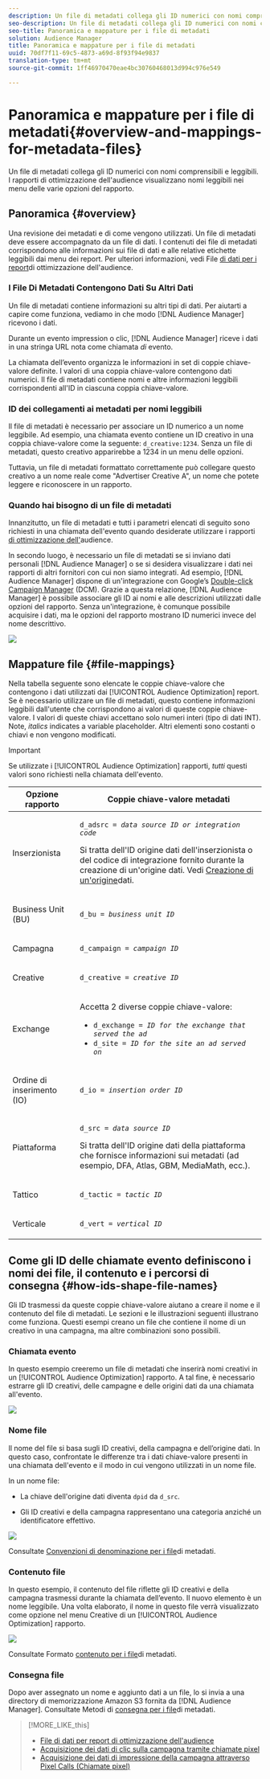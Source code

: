 ```yaml
---
description: Un file di metadati collega gli ID numerici con nomi comprensibili e leggibili. I rapporti di ottimizzazione dell'audience visualizzano nomi leggibili nei menu delle varie opzioni del rapporto.
seo-description: Un file di metadati collega gli ID numerici con nomi comprensibili e leggibili. I rapporti di ottimizzazione dell'audience visualizzano nomi leggibili nei menu delle varie opzioni del rapporto.
seo-title: Panoramica e mappature per i file di metadati
solution: Audience Manager
title: Panoramica e mappature per i file di metadati
uuid: 70df7f11-69c5-4873-a69d-8f93f94e9837
translation-type: tm+mt
source-git-commit: 1ff46970470eae4bc30760468013d994c976e549

---
```



# Panoramica e mappature per i file di metadati{#overview-and-mappings-for-metadata-files}

Un file di metadati collega gli ID numerici con nomi comprensibili e leggibili. I rapporti di ottimizzazione dell'audience visualizzano nomi leggibili nei menu delle varie opzioni del rapporto.

## Panoramica {#overview}

Una revisione dei metadati e di come vengono utilizzati. Un file di metadati deve essere accompagnato da un file di dati. I contenuti dei file di metadati corrispondono alle informazioni sui file di dati e alle relative etichette leggibili dai menu dei report. Per ulteriori informazioni, vedi File [di dati per i report](../../../reporting/audience-optimization-reports/metadata-files-intro/datafiles-intro.md)di ottimizzazione dell'audience.

### I File Di Metadati Contengono Dati Su Altri Dati

Un file di metadati contiene informazioni su altri tipi di dati. Per aiutarti a capire come funziona, vediamo in che modo [!DNL Audience Manager] ricevono i dati.

Durante un evento impression o clic, [!DNL Audience Manager] riceve i dati in una stringa URL nota come chiamata *di* evento.

La chiamata dell’evento organizza le informazioni in set di coppie chiave-valore definite. I valori di una coppia chiave-valore contengono dati numerici. Il file di metadati contiene nomi e altre informazioni leggibili corrispondenti all'ID in ciascuna coppia chiave-valore.

### ID dei collegamenti ai metadati per nomi leggibili

Il file di metadati è necessario per associare un ID numerico a un nome leggibile. Ad esempio, una chiamata evento contiene un ID creativo in una coppia chiave-valore come la seguente: `d_creative:1234`. Senza un file di metadati, questo creativo apparirebbe a 1234 in un menu delle opzioni.

Tuttavia, un file di metadati formattato correttamente può collegare questo creativo a un nome reale come "Advertiser Creative A", un nome che potete leggere e riconoscere in un rapporto.

### Quando hai bisogno di un file di metadati

Innanzitutto, un file di metadati e tutti i parametri elencati di seguito sono richiesti in una chiamata dell'evento quando desiderate utilizzare i rapporti [di ottimizzazione dell'](../../../reporting/audience-optimization-reports/audience-optimization-reports.md)audience.

In secondo luogo, è necessario un file di metadati se si inviano dati personali [!DNL Audience Manager] o se si desidera visualizzare i dati nei rapporti di altri fornitori con cui non siamo integrati. Ad esempio, [!DNL Audience Manager] dispone di un'integrazione con Google’s [Double-click Campaign Manager](../../../reporting/audience-optimization-reports/aor-advertisers/import-dcm.md) (DCM). Grazie a questa relazione, [!DNL Audience Manager] è possibile associare gli ID ai nomi e alle descrizioni utilizzati dalle opzioni del rapporto. Senza un'integrazione, è comunque possibile acquisire i dati, ma le opzioni del rapporto mostrano ID numerici invece del nome descrittivo.

![](assets/metadata_menu.png)

## Mappature file {#file-mappings}

Nella tabella seguente sono elencate le coppie chiave-valore che contengono i dati utilizzati dai [!UICONTROL Audience Optimization] report. Se è necessario utilizzare un file di metadati, questo contiene informazioni leggibili dall'utente che corrispondono ai valori di queste coppie chiave-valore. I valori di queste chiavi accettano solo numeri interi (tipo di dati INT). Note, *italics* indicates a variable placeholder. Altri elementi sono costanti o chiavi e non vengono modificati.

>[!IMPORTANT]
>
>Se utilizzate i [!UICONTROL Audience Optimization] rapporti, *tutti* questi valori sono richiesti nella chiamata dell'evento.

<table id="table_B2C8C493080E449CA71C4EF07D9476BD"> 
 <thead> 
  <tr> 
   <th colname="col1" class="entry"> Opzione rapporto </th> 
   <th colname="col2" class="entry"> Coppie chiave-valore metadati </th> 
  </tr> 
 </thead>
 <tbody> 
  <tr> 
   <td colname="col1"> <p>Inserzionista </p> </td> 
   <td colname="col2"> <p> <code>d_adsrc = <i>data source ID or integration code</i></code> </p> <p>Si tratta dell'ID origine dati dell'inserzionista o del codice di integrazione fornito durante la creazione di un'origine dati. Vedi <a href="../../../features/manage-datasources.md#create-data-source"> Creazione di un'origine</a>dati. </p> </td> 
  </tr> 
  <tr> 
   <td colname="col1"> <p>Business Unit (BU) </p> </td> 
   <td colname="col2"> <p> <code>d_bu = <i>business unit ID</i></code> </p> </td> 
  </tr> 
  <tr> 
   <td colname="col1"> <p>Campagna </p> </td> 
   <td colname="col2"> <p> <code>d_campaign = <i>campaign ID</i></code> </p> </td> 
  </tr> 
  <tr> 
   <td colname="col1"> <p>Creative </p> </td> 
   <td colname="col2"> <p> <code>d_creative = <i>creative ID</i></code> </p> </td> 
  </tr> 
  <tr> 
   <td colname="col1"> <p>Exchange </p> </td> 
   <td colname="col2"> <p>Accetta 2 diverse coppie chiave-valore: </p> 
    <ul id="ul_3B3B751A8A134096B0912E81A0983B9D"> 
     <li id="li_57BAC45A7B274AB695945E174A4D8A35"> <code>d_exchange = <i>ID for the exchange that served the ad</i></code> </li> 
     <li id="li_CCDF00DE59D3451C8EF590DD3E1A806D"> <code>d_site = <i>ID for the site an ad served on</i></code> </li> 
    </ul> </td> 
  </tr> 
  <tr> 
   <td colname="col1"> <p>Ordine di inserimento (IO) </p> </td> 
   <td colname="col2"> <p> <code>d_io = <i>insertion order ID</i></code> </p> </td> 
  </tr> 
  <tr> 
   <td colname="col1"> <p>Piattaforma </p> </td> 
   <td colname="col2"> <p> <code>d_src = <i>data source ID</i></code> </p> <p>Si tratta dell'ID origine <a href="../../../features/datasources-list-and-settings.md#data-sources-list-and-settings"></a> dati della piattaforma che fornisce informazioni sui metadati (ad esempio, DFA, Atlas, GBM, MediaMath, ecc.). </p> </td> 
  </tr> 
  <tr> 
   <td colname="col1"> <p>Tattico </p> </td> 
   <td colname="col2"> <p> <code>d_tactic = <i>tactic ID</i></code> </p> </td> 
  </tr> 
  <tr> 
   <td colname="col1"> <p>Verticale </p> </td> 
   <td colname="col2"> <p> <code>d_vert = <i>vertical ID</i></code> </p> </td> 
  </tr> 
 </tbody> 
</table>

## Come gli ID delle chiamate evento definiscono i nomi dei file, il contenuto e i percorsi di consegna {#how-ids-shape-file-names}

Gli ID trasmessi da queste coppie chiave-valore aiutano a creare il nome e il contenuto del file di metadati. Le sezioni e le illustrazioni seguenti illustrano come funziona. Questi esempi creano un file che contiene il nome di un creativo in una campagna, ma altre combinazioni sono possibili.

### Chiamata evento

In questo esempio creeremo un file di metadati che inserirà nomi creativi in un [!UICONTROL Audience Optimization] rapporto. A tal fine, è necessario estrarre gli ID creativi, delle campagne e delle origini dati da una chiamata all'evento.

![](assets/metadata_file_event.png)

### Nome file

Il nome del file si basa sugli ID creativi, della campagna e dell’origine dati. In questo caso, confrontate le differenze tra i dati chiave-valore presenti in una chiamata dell'evento e il modo in cui vengono utilizzati in un nome file.

In un nome file:

* La chiave dell'origine dati diventa `dpid` da `d_src`.

* Gli ID creativi e della campagna rappresentano una categoria anziché un identificatore effettivo.

![](assets/metadata_file_name.png)

Consultate [Convenzioni di denominazione per i file](../../../reporting/audience-optimization-reports/metadata-files-intro/metadata-file-names.md)di metadati.

### Contenuto file

In questo esempio, il contenuto del file riflette gli ID creativi e della campagna trasmessi durante la chiamata dell’evento. Il nuovo elemento è un nome leggibile. Una volta elaborato, il nome in questo file verrà visualizzato come opzione nel menu Creative di un [!UICONTROL Audience Optimization] rapporto.

![](assets/metadata_file_contents.png)

Consultate Formato [contenuto per i file](../../../reporting/audience-optimization-reports/metadata-files-intro/metadata-file-contents.md)di metadati.

### Consegna file

Dopo aver assegnato un nome e aggiunto dati a un file, lo si invia a una directory di memorizzazione Amazon S3 fornita da [!DNL Audience Manager]. Consultate Metodi di [consegna per i file](../../../reporting/audience-optimization-reports/metadata-files-intro/metadata-delivery-methods.md)di metadati.

>[!MORE_LIKE_this]
>
>* [File di dati per report di ottimizzazione dell'audience](../../../reporting/audience-optimization-reports/metadata-files-intro/datafiles-intro.md)
>* [Acquisizione dei dati di clic sulla campagna tramite chiamate pixel](../../../integration/media-data-integration/click-data-pixels.md)
>* [Acquisizione dei dati di impressione della campagna attraverso Pixel Calls (Chiamate pixel)](../../../integration/media-data-integration/impression-data-pixels.md)


